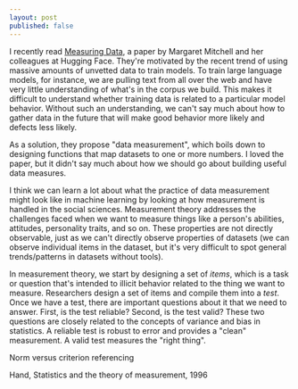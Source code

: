 ```yaml
---
layout: post
published: false
---
```


I recently read [Measuring Data](https://arxiv.org/abs/2212.05129), a paper by Margaret Mitchell and her colleagues at Hugging Face. They're motivated by the recent trend of using massive amounts of unvetted data to train models. To train large language models, for instance, we are pulling text from all over the web and have very little understanding of what's in the corpus we build. This makes it difficult to understand whether training data is related to a particular model behavior. Without such an understanding, we can't say much about how to gather data in the future that will make good behavior more likely and defects less likely.

As a solution, they propose "data measurement", which boils down to designing functions that map datasets to one or more numbers. I loved the paper, but it didn't say much about how we should go about building useful data measures.

I think we can learn a lot about what the practice of data measurement might look like in machine learning by looking at how measurement is handled in the social sciences. Measurement theory addresses the challenges faced when we want to measure things like a person's abilities, attitudes, personality traits, and so on. These properties are not directly observable, just as we can't directly observe properties of datasets (we can observe individual items in the dataset, but it's very difficult to spot general trends/patterns in datasets without tools).

In measurement theory, we start by designing a set of *items*, which is a task or question that's intended to illicit behavior related to the thing we want to measure. Researchers design a set of items and compile them into a *test*. Once we have a test, there are important questions about it that we need to answer. First, is the test reliable? Second, is the test valid? These two questions are closely related to the concepts of variance and bias in statistics. A reliable test is robust to error and provides a "clean" measurement. A valid test measures the "right thing".

Norm versus criterion referencing

Hand, Statistics and the theory of measurement, 1996

<!-- This paper was an exciting read, and I'm still chewing on it. It left me wondering what measurement research looks like in other fields, and I want to use this post to explore that question. Mitchell et al. spend a lot of time drawing analogies to measures in the "physical sciences", but I didn't these were helpful to understand how we would develop a theory of measurement for data in machine learning. My hunch is that we may find more insight studying measurement in the social sciences, where (I would imagine) it's much more difficult to validate tests that connect the real world to theories. In some sense, developing tests that "probe" a person for certain characteristics might face the same challenges that we would encounter if we wanted to "probe" a dataset.

As a starting point, I'm reading Bandalos' "Measurement Theory and Applications for the Social Sciences".  -->